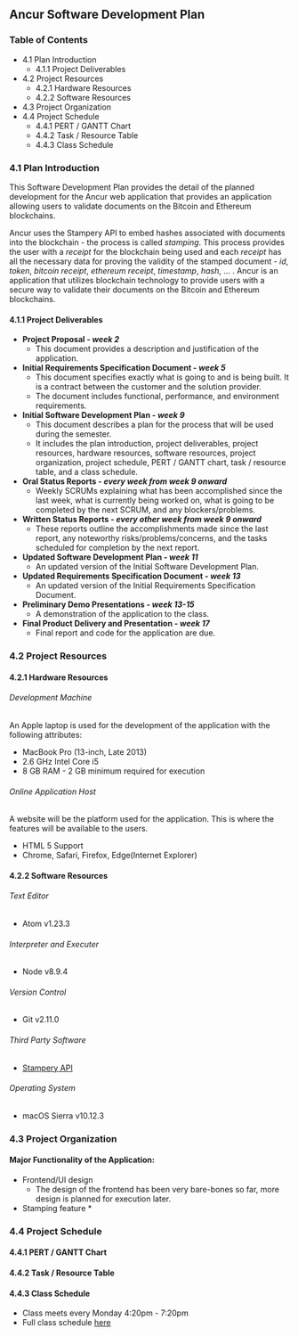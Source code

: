 ## Ancur Software Development Plan  

### Table of Contents
* 4.1 Plan Introduction
    * 4.1.1 Project Deliverables
* 4.2 Project Resources
    * 4.2.1 Hardware Resources
    * 4.2.2 Software Resources
* 4.3 Project Organization
* 4.4 Project Schedule
    * 4.4.1 PERT / GANTT Chart
    * 4.4.2 Task / Resource Table
    * 4.4.3 Class Schedule

### 4.1 Plan Introduction  
This Software Development Plan provides the detail of the planned development for the Ancur web application that provides an application allowing users to validate documents on the Bitcoin and Ethereum blockchains.  

Ancur uses the Stampery API to embed hashes associated with documents into the blockchain - the process is called *stamping*. This process provides the user with a *receipt* for the blockchain being used and each *receipt* has all the necessary data for proving the validity of the stamped document - *id*, *token*, *bitcoin receipt*, *ethereum receipt*, *timestamp*, *hash*, ... . Ancur is an application that utilizes blockchain technology to provide users with a secure way to validate their documents on the Bitcoin and Ethereum blockchains.

#### 4.1.1 Project Deliverables  
* **Project Proposal - *week 2***
    * This document provides a description and justification of the application.
* **Initial Requirements Specification Document - *week 5***
    * This document specifies exactly what is going to and is being built. It is a contract between the customer and the solution provider.
    * The document includes functional, performance, and environment requirements.
* **Initial Software Development Plan - *week 9***
    * This document describes a plan for the process that will be used during the semester.
    * It includes the plan introduction, project deliverables, project resources, hardware resources, software resources, project organization, project schedule, PERT / GANTT chart, task / resource table, and a class schedule.
* **Oral Status Reports - *every week from week 9 onward***
    * Weekly SCRUMs explaining what has been accomplished since the last week, what is currently being worked on, what is going to be completed by the next SCRUM, and any blockers/problems.
* **Written Status Reports - *every other week from week 9 onward***
    * These reports outline the accomplishments made since the last report, any noteworthy risks/problems/concerns, and the tasks scheduled for completion by the next report.
* **Updated Software Development Plan - *week 11***
    * An updated version of the Initial Software Development Plan.
* **Updated Requirements Specification Document - *week 13***
    * An updated version of the Initial Requirements Specification Document.
* **Preliminary Demo Presentations - *week 13-15***
    * A demonstration of the application to the class.
* **Final Product Delivery and Presentation - *week 17***
    * Final report and code for the application are due.  

### 4.2 Project Resources  
#### 4.2.1 Hardware Resources
###### Development Machine  
An Apple laptop is used for the development of the application with the following attributes:
* MacBook Pro (13-inch, Late 2013)
* 2.6 GHz Intel Core i5
* 8 GB RAM - 2 GB minimum required for execution

###### Online Application Host  
A website will be the platform used for the application. This is where the features will be available to the users.
* HTML 5 Support
* Chrome, Safari, Firefox, Edge(Internet Explorer)  

#### 4.2.2 Software Resources
###### Text Editor
* Atom v1.23.3  

###### Interpreter and Executer
* Node v8.9.4  

###### Version Control
* Git v2.11.0  

###### Third Party Software
* [Stampery API](https://stampery.com/)

###### Operating System
* macOS Sierra v10.12.3  

### 4.3 Project Organization
#### Major Functionality of the Application:
* Frontend/UI design
    * The design of the frontend has been very bare-bones so far, more design is planned for execution later.
* Stamping feature
    *
### 4.4 Project Schedule
#### 4.4.1 PERT / GANTT Chart
#### 4.4.2 Task / Resource Table
#### 4.4.3 Class Schedule  
* Class meets every Monday 4:20pm - 7:20pm
* Full class schedule [here](http://bjohnson.lmu.build/cmsi402web/classnotes.html)
